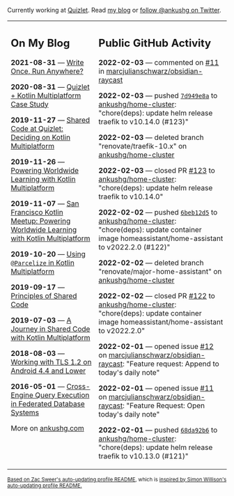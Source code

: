 Currently working at [Quizlet](https://quizlet.com/). Read [my blog](https://ankushg.com/) or [follow @ankushg on Twitter](https://twitter.com/ankushg).

<table><tr><td valign="top" width="40%">

## On My Blog
<!-- blog starts -->
**2021-08-31** — [Write Once, Run Anywhere?](https://ankushg.com/posts/write-once-run-anywhere-increment/)

**2020-08-31** — [Quizlet + Kotlin Multiplatform Case Study](https://ankushg.com/posts/quizlet-kotlin-multiplatform-case-study/)

**2019-11-27** — [Shared Code at Quizlet: Deciding on Kotlin Multiplatform](https://ankushg.com/posts/shared-code-kotlin-multiplatform/)

**2019-11-26** — [Powering Worldwide Learning with Kotlin Multiplatform](https://ankushg.com/speaking/droidcon-sf-2019)

**2019-11-07** — [San Francisco Kotlin Meetup: Powering Worldwide Learning with Kotlin Multiplatform](https://ankushg.com/speaking/sf-kotlin-meetup-2019)

**2019-10-20** — [Using `@Parcelize` in Kotlin Multiplatform](https://ankushg.com/posts/multiplatform-parcelize/)

**2019-09-17** — [Principles of Shared Code](https://ankushg.com/speaking/denver-startup-week-2019)

**2019-07-03** — [A Journey in Shared Code with Kotlin Multiplatform](https://ankushg.com/speaking/droidcon-berlin-2019)

**2018-08-03** — [Working with TLS 1.2 on Android 4.4 and Lower](https://ankushg.com/posts/tls-1.2-on-android/)

**2016-05-01** — [Cross-Engine Query Execution in Federated Database Systems](https://ankushg.com/projects/thesis)
<!-- blog ends -->
More on [ankushg.com](https://ankushg.com/)
</td><td valign="top" width="60%">

## Public GitHub Activity
<!-- githubActivity starts -->
**2022-02-03** — commented on [#11](https://github.com/marcjulianschwarz/obsidian-raycast/issues/11#issuecomment-1029358474) in [marcjulianschwarz/obsidian-raycast](https://api.github.com/repos/marcjulianschwarz/obsidian-raycast)

**2022-02-03** — pushed [`7d949e8a`](https://github.com/ankushg/home-cluster/commit/7d949e8af2d2221fe86987fba9474f947b9408ac) to [ankushg/home-cluster](https://api.github.com/repos/ankushg/home-cluster): "chore(deps): update helm release traefik to v10.14.0 (#123)"

**2022-02-03** — deleted branch "renovate/traefik-10.x" on [ankushg/home-cluster](https://api.github.com/repos/ankushg/home-cluster)

**2022-02-03** — closed PR [#123](https://github.com/ankushg/home-cluster/pull/123) to [ankushg/home-cluster](https://api.github.com/repos/ankushg/home-cluster): "chore(deps): update helm release traefik to v10.14.0"

**2022-02-02** — pushed [`6beb12d5`](https://github.com/ankushg/home-cluster/commit/6beb12d54c920b77ed52a900821ffbf97941aef1) to [ankushg/home-cluster](https://api.github.com/repos/ankushg/home-cluster): "chore(deps): update container image homeassistant/home-assistant to v2022.2.0 (#122)"

**2022-02-02** — deleted branch "renovate/major-home-assistant" on [ankushg/home-cluster](https://api.github.com/repos/ankushg/home-cluster)

**2022-02-02** — closed PR [#122](https://github.com/ankushg/home-cluster/pull/122) to [ankushg/home-cluster](https://api.github.com/repos/ankushg/home-cluster): "chore(deps): update container image homeassistant/home-assistant to v2022.2.0"

**2022-02-01** — opened issue [#12](https://github.com/marcjulianschwarz/obsidian-raycast/issues/12) on [marcjulianschwarz/obsidian-raycast](https://api.github.com/repos/marcjulianschwarz/obsidian-raycast): "Feature request: Append to today's daily note"

**2022-02-01** — opened issue [#11](https://github.com/marcjulianschwarz/obsidian-raycast/issues/11) on [marcjulianschwarz/obsidian-raycast](https://api.github.com/repos/marcjulianschwarz/obsidian-raycast): "Feature Request: Open today's daily note"

**2022-02-01** — pushed [`68da92b6`](https://github.com/ankushg/home-cluster/commit/68da92b6f87a6ca550b006695d48a0f5ed7643d5) to [ankushg/home-cluster](https://api.github.com/repos/ankushg/home-cluster): "chore(deps): update helm release traefik to v10.13.0 (#121)"
<!-- githubActivity ends -->
</td></tr></table>

<sub><a href="https://github.com/ZacSweers/ZacSweers">Based on Zac Sweer's auto-updating profile README</a>, which is <a href="https://simonwillison.net/2020/Jul/10/self-updating-profile-readme/">inspired by Simon Willison's auto-updating profile README.</a></sub>